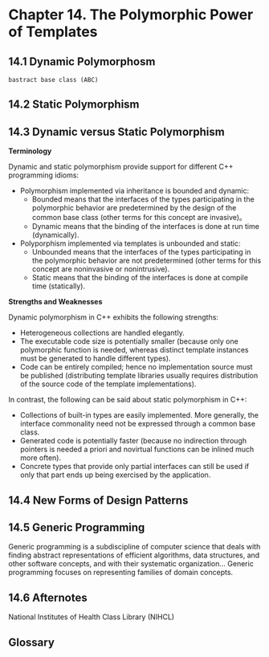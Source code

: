# Chapter 14. The Polymorphic Power of Templates



## 14.1 Dynamic Polymorphosm

`bastract base class (ABC)`



## 14.2 Static Polymorphism



## 14.3 Dynamic versus Static Polymorphism

**Terminology**

Dynamic and static polymorphism provide support for different C++ programming idioms:

- Polymorphism implemented via inheritance is bounded and dynamic:
  - Bounded means that the interfaces of the types participating in the polymorphic behavior are predetermined by the design of the common base class (other terms for this concept are invasive)。
  - Dynamic means that the binding of the interfaces is done at run time (dynamically).
- Polyporphism implemented via templates is unbounded and static:
  - Unbounded means that the interfaces of the types participating in the polymorphic behavior are not predetermined (other terms for this concept are noninvasive or nonintrusive).
  - Static means that the binding of the interfaces is done at compile time (statically).

**Strengths and Weaknesses**

Dynamic polymorphism in C++ exhibits the following strengths:

- Heterogeneous collections are handled elegantly.
- The executable code size is potentially smaller (because only one polymorphic function is needed, whereas distinct template instances must be generated to handle different types).
- Code can be entirely compiled; hence no implementation source must be published (distributing template libraries usually requires distribution of the source code of the template implementations).

In contrast, the following can be said about static polymorphism in C++:

- Collections of built-in types are easily implemented. More generally, the interface commonality need not be expressed through a common base class.
- Generated code is potentially faster (because no indirection through pointers is needed a priori and novirtual functions can be inlined much more often).
- Concrete types that provide only partial interfaces can still be used if only that part ends up being exercised by the application.



## 14.4 New Forms of Design Patterns



## 14.5 Generic Programming

Generic programming is a subdiscipline of computer science that deals with finding abstract representations of efficient algorithms, data structures, and other software concepts, and with their systematic organization... Generic programming focuses on representing families of domain concepts.



## 14.6 Afternotes

National Institutes of Health Class Library (NIHCL)



## Glossary

<div style="width: 50%; float:left;"></div>
<div style="width: 50%; float:left;"></div>
<div style="width: 50%; float:left;"></div>
<div style="width: 50%; float:left;"></div>
<div style="width: 50%; float:left;"></div>
<div style="width: 50%; float:left;"></div>
<div style="width: 50%; float:left;"></div>
<div style="width: 50%; float:left;"></div>
<div style="width: 50%; float:left;"></div>
